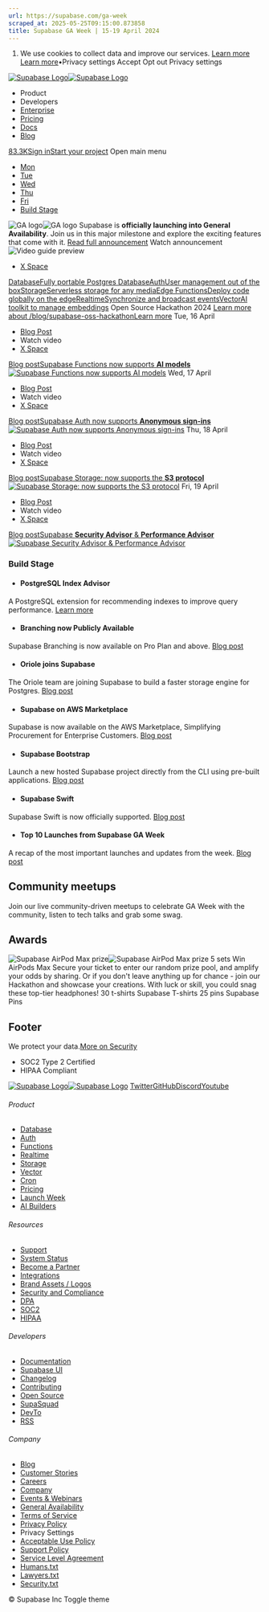 ```yaml
---
url: https://supabase.com/ga-week
scraped_at: 2025-05-25T09:15:00.873858
title: Supabase GA Week | 15-19 April 2024
---
```


  1. We use cookies to collect data and improve our services. [Learn more](https://supabase.com/privacy#8-cookies-and-similar-technologies-used-on-our-european-services)
[Learn more](https://supabase.com/privacy#8-cookies-and-similar-technologies-used-on-our-european-services)•Privacy settings
Accept Opt out Privacy settings


[![Supabase Logo](https://supabase.com/_next/image?url=https%3A%2F%2Ffrontend-assets.supabase.com%2Fwww%2Fd218d9190b87%2F_next%2Fstatic%2Fmedia%2Fsupabase-logo-wordmark--light.daaeffd3.png&w=256&q=75&dpl=dpl_9xPTPeSUKoDuygMmT5sPj6DB4mgG)![Supabase Logo](https://supabase.com/_next/image?url=https%3A%2F%2Ffrontend-assets.supabase.com%2Fwww%2Fd218d9190b87%2F_next%2Fstatic%2Fmedia%2Fsupabase-logo-wordmark--dark.b36ebb5f.png&w=256&q=75&dpl=dpl_9xPTPeSUKoDuygMmT5sPj6DB4mgG)](https://supabase.com/)
  * Product 
  * Developers 
  * [Enterprise](https://supabase.com/enterprise)
  * [Pricing](https://supabase.com/pricing)
  * [Docs](https://supabase.com/docs)
  * [Blog](https://supabase.com/blog)


[83.3K](https://github.com/supabase/supabase)[Sign in](https://supabase.com/dashboard)[Start your project](https://supabase.com/dashboard)
Open main menu
  * [Mon ](https://supabase.com/ga-week#day-1)
  * [Tue ](https://supabase.com/ga-week#day-2)
  * [Wed ](https://supabase.com/ga-week#day-3)
  * [Thu ](https://supabase.com/ga-week#day-4)
  * [Fri ](https://supabase.com/ga-week#day-5)
  * [Build Stage](https://supabase.com/ga-week#build-stage)


![GA logo](https://supabase.com/_next/image?url=%2Fimages%2Flaunchweek%2Fga%2Fga-black.svg&w=640&q=100&dpl=dpl_9xPTPeSUKoDuygMmT5sPj6DB4mgG)![GA logo](https://supabase.com/_next/image?url=%2Fimages%2Flaunchweek%2Fga%2Fga-white.svg&w=640&q=100&dpl=dpl_9xPTPeSUKoDuygMmT5sPj6DB4mgG)
Supabase is **officially launching into General Availability**. Join us in this major milestone and explore the exciting features that come with it.
[Read full announcement](https://supabase.com/ga)
Watch announcement
![Video guide preview](https://supabase.com/_next/image?url=%2Fimages%2Flaunchweek%2F11%2Fvideo-cover.jpg&w=3840&q=75&dpl=dpl_9xPTPeSUKoDuygMmT5sPj6DB4mgG)
  * [X Space](https://supabase.link/twitter-space-ga)


[DatabaseFully portable Postgres Database](https://supabase.com/docs/guides/database/overview)[AuthUser management out of the box](https://supabase.com/docs/guides/auth)[StorageServerless storage for any media](https://supabase.com/docs/guides/storage)[Edge FunctionsDeploy code globally on the edge](https://supabase.com/docs/guides/functions)[RealtimeSynchronize and broadcast events](https://supabase.com/docs/guides/realtime)[VectorAI toolkit to manage embeddings](https://supabase.com/docs/guides/ai)
Open Source Hackathon 2024
[Learn more about /blog/supabase-oss-hackathonLearn more](https://supabase.com/blog/supabase-oss-hackathon)
Tue, 16 April
  * [Blog Post](https://supabase.com/blog/ai-inference-now-available-in-supabase-edge-functions)
  * Watch video
  * [X Space](https://supabase.link/twitter-space-ga-week-2)


[Blog postSupabase Functions now supports **AI models**![Supabase Functions now supports AI models](https://supabase.com/_next/image?url=%2Fimages%2Flaunchweek%2F11%2Fdays%2Fd2-dark.svg&w=3840&q=100&dpl=dpl_9xPTPeSUKoDuygMmT5sPj6DB4mgG)](https://supabase.com/blog/ai-inference-now-available-in-supabase-edge-functions)
Wed, 17 April
  * [Blog Post](https://supabase.com/blog/anonymous-sign-ins)
  * Watch video
  * [X Space](https://supabase.link/twitter-space-ga-week-3)


[Blog postSupabase Auth now supports **Anonymous sign-ins**![Supabase Auth now supports Anonymous sign-ins](https://supabase.com/_next/image?url=%2Fimages%2Flaunchweek%2F11%2Fdays%2Fd3-dark.svg&w=3840&q=100&dpl=dpl_9xPTPeSUKoDuygMmT5sPj6DB4mgG)](https://supabase.com/blog/anonymous-sign-ins)
Thu, 18 April
  * [Blog Post](https://supabase.com/blog/s3-compatible-storage)
  * Watch video
  * [X Space](https://supabase.link/twitter-space-ga-week-4)


[Blog postSupabase Storage: now supports the **S3 protocol**![Supabase Storage: now supports the S3 protocol](https://supabase.com/_next/image?url=%2Fimages%2Flaunchweek%2F11%2Fdays%2Fd4-dark.svg&w=3840&q=100&dpl=dpl_9xPTPeSUKoDuygMmT5sPj6DB4mgG)](https://supabase.com/blog/s3-compatible-storage)
Fri, 19 April
  * [Blog Post](https://supabase.com/blog/security-performance-advisor)
  * Watch video
  * [X Space](https://supabase.link/twitter-space-ga-week-5)


[Blog postSupabase **Security Advisor** & **Performance Advisor**![Supabase Security Advisor & Performance Advisor](https://supabase.com/_next/image?url=%2Fimages%2Flaunchweek%2F11%2Fdays%2Fd5-dark.svg&w=3840&q=100&dpl=dpl_9xPTPeSUKoDuygMmT5sPj6DB4mgG)](https://supabase.com/blog/security-performance-advisor)
### Build Stage
  * #### PostgreSQL Index Advisor
A PostgreSQL extension for recommending indexes to improve query performance.
[Learn more](https://github.com/supabase/index_advisor)
  * #### Branching now Publicly Available
Supabase Branching is now available on Pro Plan and above.
[Blog post](https://supabase.com/blog/branching-publicly-available)
  * #### Oriole joins Supabase
The Oriole team are joining Supabase to build a faster storage engine for Postgres.
[Blog post](https://supabase.com/blog/supabase-acquires-oriole)
  * #### Supabase on AWS Marketplace
Supabase is now available on the AWS Marketplace, Simplifying Procurement for Enterprise Customers.
[Blog post](https://supabase.com/blog/supabase-aws-marketplace)
  * #### Supabase Bootstrap
Launch a new hosted Supabase project directly from the CLI using pre-built applications.
[Blog post](https://supabase.com/blog/supabase-bootstrap)
  * #### Supabase Swift
Supabase Swift is now officially supported.
[Blog post](https://supabase.com/blog/supabase-swift)
  * #### Top 10 Launches from Supabase GA Week
A recap of the most important launches and updates from the week.
[Blog post](https://supabase.com/blog/ga-week-summary)


## Community meetups
Join our live community-driven meetups to celebrate GA Week with the community, listen to tech talks and grab some swag.
[ ](https://supabase.com/ga-week)
## Awards
![Supabase AirPod Max prize](https://supabase.com/_next/image?url=%2Fimages%2Flaunchweek%2F11%2Fairpods-max-alpha.png&w=640&q=75&dpl=dpl_9xPTPeSUKoDuygMmT5sPj6DB4mgG)![Supabase AirPod Max prize](https://supabase.com/_next/image?url=%2Fimages%2Flaunchweek%2F11%2Fairpods-max-alpha-crop.png&w=640&q=75&dpl=dpl_9xPTPeSUKoDuygMmT5sPj6DB4mgG)
5 sets
Win AirPods Max
Secure your ticket to enter our random prize pool, and amplify your odds by sharing. Or if you don't leave anything up for chance - join our Hackathon and showcase your creations. With luck or skill, you could snag these top-tier headphones!
30 t-shirts
Supabase T-shirts
25 pins
Supabase Pins
## Footer
We protect your data.[More on Security](https://supabase.com/security)
  * SOC2 Type 2 Certified
  * HIPAA Compliant


[![Supabase Logo](https://supabase.com/_next/image?url=https%3A%2F%2Ffrontend-assets.supabase.com%2Fwww%2Fd218d9190b87%2F_next%2Fstatic%2Fmedia%2Fsupabase-logo-wordmark--light.daaeffd3.png&w=384&q=75&dpl=dpl_9xPTPeSUKoDuygMmT5sPj6DB4mgG)![Supabase Logo](https://supabase.com/_next/image?url=https%3A%2F%2Ffrontend-assets.supabase.com%2Fwww%2Fd218d9190b87%2F_next%2Fstatic%2Fmedia%2Fsupabase-logo-wordmark--dark.b36ebb5f.png&w=384&q=75&dpl=dpl_9xPTPeSUKoDuygMmT5sPj6DB4mgG)](https://supabase.com/)
[Twitter](https://twitter.com/supabase)[GitHub](https://github.com/supabase)[Discord](https://discord.supabase.com/)[Youtube](https://youtube.com/c/supabase)
###### Product
  * [Database](https://supabase.com/database)
  * [Auth](https://supabase.com/auth)
  * [Functions](https://supabase.com/edge-functions)
  * [Realtime](https://supabase.com/realtime)
  * [Storage](https://supabase.com/storage)
  * [Vector](https://supabase.com/modules/vector)
  * [Cron](https://supabase.com/modules/cron)
  * [Pricing](https://supabase.com/pricing)
  * [Launch Week](https://supabase.com/launch-week)
  * [AI Builders](https://supabase.com/solutions/ai-builders)


###### Resources
  * [Support](https://supabase.com/support)
  * [System Status](https://status.supabase.com/)
  * [Become a Partner](https://supabase.com/partners)
  * [Integrations](https://supabase.com/partners/integrations)
  * [Brand Assets / Logos](https://supabase.com/brand-assets)
  * [Security and Compliance](https://supabase.com/security)
  * [DPA](https://supabase.com/legal/dpa)
  * [SOC2](https://supabase.com/security)
  * [HIPAA](https://forms.supabase.com/hipaa2)


###### Developers
  * [Documentation](https://supabase.com/docs)
  * [Supabase UI](https://supabase.com/ui)
  * [Changelog](https://supabase.com/changelog)
  * [Contributing](https://github.com/supabase/supabase/blob/master/CONTRIBUTING.md)
  * [Open Source](https://supabase.com/open-source)
  * [SupaSquad](https://supabase.com/supasquad)
  * [DevTo](https://dev.to/supabase)
  * [RSS](https://supabase.com/rss.xml)


###### Company
  * [Blog](https://supabase.com/blog)
  * [Customer Stories](https://supabase.com/customers)
  * [Careers](https://supabase.com/careers)
  * [Company](https://supabase.com/company)
  * [Events & Webinars](https://supabase.com/events)
  * [General Availability](https://supabase.com/ga)
  * [Terms of Service](https://supabase.com/terms)
  * [Privacy Policy](https://supabase.com/privacy)
  * Privacy Settings
  * [Acceptable Use Policy](https://supabase.com/aup)
  * [Support Policy](https://supabase.com/support-policy)
  * [Service Level Agreement](https://supabase.com/sla)
  * [Humans.txt](https://supabase.com/humans.txt)
  * [Lawyers.txt](https://supabase.com/lawyers.txt)
  * [Security.txt](https://supabase.com/.well-known/security.txt)


© Supabase Inc
Toggle theme

